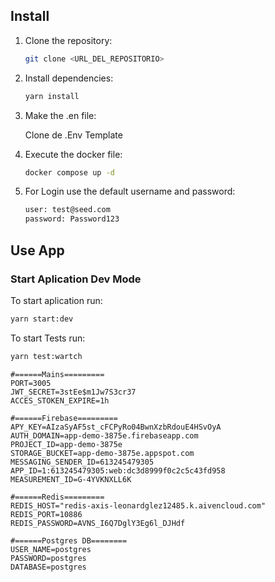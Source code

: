 
## Install

1. Clone the repository:
    ```sh
    git clone <URL_DEL_REPOSITORIO>
    ```
2. Install dependencies:
    ```sh
    yarn install
    ```
3. Make the .en file:
  
    Clone de .Env Template
    

4. Execute the docker file:
    ```sh
    docker compose up -d
    ```
4. For Login use the default username and password:
    ```sh
    user: test@seed.com
    password: Password123
    ```



## Use App

### Start Aplication Dev Mode

To start aplication run:

```sh
yarn start:dev
```
To start Tests run:

```sh
yarn test:wartch
```

```env
#======Mains=========
PORT=3005
JWT_SECRET=3stEe$m1Jw7S3cr37
ACCES_STOKEN_EXPIRE=1h

#======Firebase=========
APY_KEY=AIzaSyAF5st_cFCPyRo04BwnXzbRdouE4HSvOyA
AUTH_DOMAIN=app-demo-3875e.firebaseapp.com
PROJECT_ID=app-demo-3875e
STORAGE_BUCKET=app-demo-3875e.appspot.com
MESSAGING_SENDER_ID=613245479305
APP_ID=1:613245479305:web:dc3d8999f0c2c5c43fd958
MEASUREMENT_ID=G-4YVKNXLL6K

#======Redis=========
REDIS_HOST="redis-axis-leonardglez12485.k.aivencloud.com"
REDIS_PORT=10886
REDIS_PASSWORD=AVNS_I6Q7DglY3Eg6l_DJHdf

#======Postgres DB========
USER_NAME=postgres
PASSWORD=postgres
DATABASE=postgres